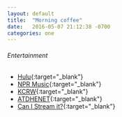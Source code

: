 ```yaml
---
layout: default
title:  "Morning coffee"
date:   2016-05-07 21:12:38 -0700
categories: one
---
```

###### Entertainment
*   [Hulu](http://www.hulu.com/){:target="_blank"}
*   [NPR Music](http://www.npr.org/music/){:target="_blank"}
*   [KCRW](http://www.kcrw.com/){:target="_blank"}
*   [ATDHENET](http://atdhenet.tv/){:target="_blank"}
*   [Can I Stream it?](http://www.canistream.it/){:target="_blank"}
